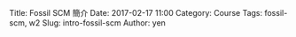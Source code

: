 Title: Fossil SCM 簡介
Date: 2017-02-17 11:00
Category: Course
Tags: fossil-scm, w2
Slug: intro-fossil-scm
Author: yen

